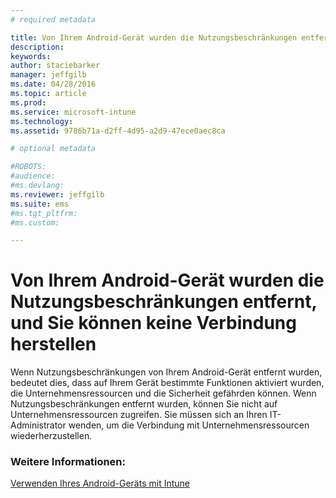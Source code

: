```yaml
---
# required metadata

title: Von Ihrem Android-Gerät wurden die Nutzungsbeschränkungen entfernt, und Sie können keine Verbindung herstellen | Microsoft Intune
description:
keywords:
author: staciebarker
manager: jeffgilb
ms.date: 04/28/2016
ms.topic: article
ms.prod:
ms.service: microsoft-intune
ms.technology:
ms.assetid: 9786b71a-d2ff-4d95-a2d9-47ece0aec8ca

# optional metadata

#ROBOTS:
#audience:
#ms.devlang:
ms.reviewer: jeffgilb
ms.suite: ems
#ms.tgt_pltfrm:
#ms.custom:

---
```



# Von Ihrem Android-Gerät wurden die Nutzungsbeschränkungen entfernt, und Sie können keine Verbindung herstellen

Wenn Nutzungsbeschränkungen von Ihrem Android-Gerät entfernt wurden, bedeutet dies, dass auf Ihrem Gerät bestimmte Funktionen aktiviert wurden, die Unternehmensressourcen und die Sicherheit gefährden können. Wenn Nutzungsbeschränkungen entfernt wurden, können Sie nicht auf Unternehmensressourcen zugreifen. Sie müssen sich an Ihren IT-Administrator wenden, um die Verbindung mit Unternehmensressourcen wiederherzustellen.

### Weitere Informationen:
[Verwenden Ihres Android-Geräts mit Intune](using-your-android-device-with-intune.md)

<!--HONumber=May16_HO1-->


